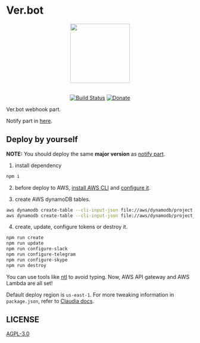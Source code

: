 # Ver.bot

<div align="center">
        <img src="https://rping.github.io/Ver.bot-site/img/vbot.png" width="160">
</div>
<br />

<div align="center">

[![Build Status](https://travis-ci.org/RPing/Ver.bot.svg?branch=master)](https://travis-ci.org/RPing/Ver.bot)
[![Donate](https://img.shields.io/badge/Donate-PayPal-green.svg)](https://www.paypal.com/cgi-bin/webscr?cmd=_s-xclick&hosted_button_id=SVRBTQKRQ5VGE)

</div>

Ver.bot webhook part.

Notify part in [here][5].

## Deploy by yourself

**NOTE:** You should deploy the same **major version** as [notify part][5].

1. install dependency
```bash
npm i
```

2. before deploy to AWS, [install AWS CLI][1] and [configure it][2].

3. create AWS dynamoDB tables.
```bash
aws dynamodb create-table --cli-input-json file://aws/dynamodb/project.json
aws dynamodb create-table --cli-input-json file://aws/dynamodb/project_detail.json
```

4. create, update, configure tokens or destroy it.
```bash
npm run create
npm run update
npm run configure-slack
npm run configure-telegram
npm run configure-skype
npm run destroy
```

You can use tools like [ntl][3] to avoid typing.
Now, AWS API gateway and AWS Lambda are all set!

Default deploy region is `us-east-1`. For more tweaking information in `package.json`, refer to [Claudia docs][4].

## LICENSE
[AGPL-3.0](LICENSE)

[1]: http://docs.aws.amazon.com/cli/latest/userguide/installing.html
[2]:  http://docs.aws.amazon.com/cli/latest/userguide/cli-chap-getting-started.html
[3]: https://github.com/ruyadorno/ntl
[4]: https://github.com/claudiajs/claudia/tree/master/docs
[5]: https://github.com/RPing/Ver.bot-notify
